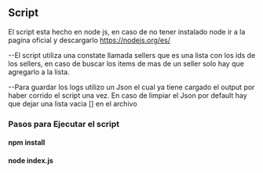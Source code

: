 ## Script

 El script esta hecho en node js, en caso de no tener instalado node ir a la pagina oficial y descargarlo https://nodejs.org/es/  

 --El script utiliza una constate llamada sellers que es una lista con los ids de los sellers, en caso de buscar los items de mas de un seller solo hay que agregarlo a la lista.

 --Para guardar los logs utilizo un Json el cual ya tiene cargado el output por haber corrido el script una vez. 
   En caso de limpiar el Json por default hay que dejar una lista vacia [] en el archivo 

### Pasos para Ejecutar el script

#### npm install 
#### node index.js
            

 
 
    
